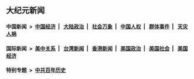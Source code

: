 ## 大纪元新闻

#### 中国新闻 &nbsp;>&nbsp; [中国经济](indexes/ncid283/README.md?05182045) &nbsp;| &nbsp; [大陆政治](indexes/ncid277/README.md?05182045) &nbsp;| &nbsp; [社会万象](indexes/ncid282/README.md?05182045) &nbsp;| &nbsp; [中国人权](indexes/ncid278/README.md?05182045) &nbsp;| &nbsp; [群体事件](indexes/ncid279/README.md?05182045) &nbsp;| &nbsp; [天灾人祸](indexes/ncid280/README.md?05182045)

#### 国际新闻 &nbsp;>&nbsp; [美中关系](indexes/nf1412576/README.md?05182045) &nbsp;| &nbsp; [台湾新闻](indexes/ncid1349361/README.md?05182045) &nbsp;| &nbsp; [香港新闻](indexes/ncid1349362/README.md?05182045) &nbsp;| &nbsp; [美国政治](indexes/ncid1078159/README.md?05182045) &nbsp;| &nbsp; [美国社会](indexes/ncid1078160/README.md?05182045) &nbsp;| &nbsp; [美国经济](indexes/ncid1078158/README.md?05182045)

#### 特别专题 &nbsp;>&nbsp; [中共百年历史](https://github.com/easy2view/epoch-special/blob/master/README.md?05182045)  

